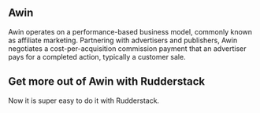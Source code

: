 ## Awin

Awin operates on a performance-based business model, commonly known as affiliate marketing. Partnering with advertisers and publishers, Awin negotiates a cost-per-acquisition commission payment that an advertiser pays for a completed action, typically a customer sale.

## Get more out of Awin with Rudderstack

Now it is super easy to do it with Rudderstack.